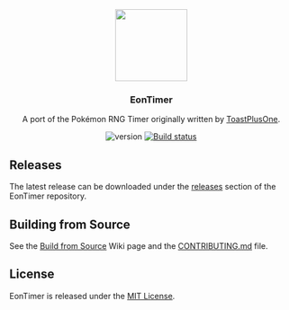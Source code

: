 <div align="center">
<img src="./eon_timer/resources/icon.svg" width="128"/>

### EonTimer
A port of the Pokémon RNG Timer originally written by
[ToastPlusOne](https://bitbucket.org/ToastPlusOne/eontimer/downloads/).

![version](https://img.shields.io/badge/EonTimer-v3.0.0-blue.svg)
[![Build status](https://ci.appveyor.com/api/projects/status/ln2fbgp58lpu56ht/branch/master?svg=true)](https://ci.appveyor.com/project/dylmeadows/eontimer/branch/master)

</div>

## Releases
The latest release can be downloaded under the [releases](https://github.com/dylmeadows/EonTimer/releases) section of the EonTimer repository.

## Building from Source
See the [Build from Source](https://github.com/dylmeadows/EonTimer/wiki/Build-from-Source) Wiki page and the [CONTRIBUTING.md](CONTRIBUTING.md) file.

## License
EonTimer is released under the [MIT License](LICENSE.md).